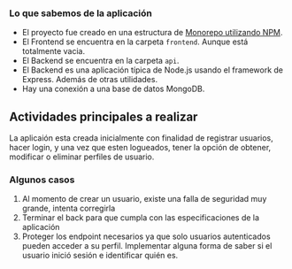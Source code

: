 ### Lo que sabemos de la aplicación

- El proyecto fue creado en una estructura de [Monorepo utilizando NPM](https://docs.npmjs.com/cli/v7/using-npm/workspaces).
- El Frontend se encuentra en la carpeta `frontend`. Aunque está totalmente vacia.
- El Backend se encuentra en la carpeta `api`.
- El Backend es una aplicación típica de Node.js usando el framework de Express. Además de otras utilidades.
- Hay una conexión a una base de datos MongoDB.

## Actividades principales a realizar 
La aplicaión esta creada inicialmente con finalidad de registrar usuarios, hacer login, y una vez que esten logueados, 
tener la opción de obtener, modificar o  eliminar perfiles de usuario. 

###  Algunos casos
1. Al momento de crear un usuario, existe una falla de seguridad muy grande, intenta corregirla
1. Terminar el back para que cumpla con las especificaciones de la aplicación
1. Proteger los endpoint necesarios ya que solo usuarios autenticados pueden acceder a su perfil. Implementar alguna forma de  saber si el usuario inició sesión e identificar quién es.
